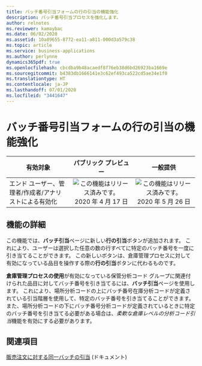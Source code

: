 ```yaml
---
title: バッチ番号引当フォームの行の引当の機能強化
description: バッチ番号引当プロセスを強化します。
author: relnotes
ms.reviewer: kamaybac
ms.date: 06/02/2020
ms.assetid: 10a89655-8772-ea11-a811-000d3a579c38
ms.topic: article
ms.service: business-applications
ms.author: perlynne
dynamics365pdf: true
ms.openlocfilehash: cbcdba9b48acaedf8f76eb38d6bd26923ba1669e
ms.sourcegitcommit: b4383db1666141e3c62ef493ca522cd5ae34e1f0
ms.translationtype: HT
ms.contentlocale: ja-JP
ms.lasthandoff: 07/01/2020
ms.locfileid: "3441647"
---
```

# <a name="line-reservation-enhancements-for-the-batch-number-reservation-form"></a>バッチ番号引当フォームの行の引当の機能強化


| 有効対象    |  パブリック プレビュー | 一般提供 | 
| ---------- | :----------: |:----------: |
|エンド ユーザー、管理者/作成者/アナリストによる有効化|![この機能はリリース済みです。](/dynamics365-release-plan/media/green-checkmark.png "この機能はリリース済みです。") 2020 年 4 月 17 日| ![この機能はリリース済みです。](/dynamics365-release-plan/media/green-checkmark.png "この機能はリリース済みです。") 2020 年 5 月 26 日|






## <a name="feature-details"></a>機能の詳細
<!--feature detail start -->
この機能では、**バッチ引当**ページに新しい**行の引当**ボタンが追加されます。 これにより、ユーザーは選択した任意の数の行すべてに特定のバッチ番号を一度に引き当てることができます。 この新しいボタンは、倉庫管理プロセスに対して有効になっている品目を操作する際の**行の引当**ボタンに代わるものです。

**倉庫管理プロセスの使用**が有効になっている保管分析コード グループに関連付けられた品目に対してバッチ番号を引き当てるには、**バッチ引当**ページを使用します。 これにより、場所分析コードの上にバッチ番号在庫分析コードが定義されている引当階層を使用して、特定のバッチ番号を引き当てることができます。 また、場所分析コードの下にバッチ番号分析コードが定義されているときに特定のバッチ番号を引き当てる必要がある場合は、*柔軟な倉庫レベルの分析コード引当*機能を有効にする必要があります。

<!--feature detail end -->










## <a name="see-also"></a>関連項目

<!--docs start-->
[販売注文に対する同一バッチの引当](https://docs.microsoft.com/dynamics365/supply-chain/sales-marketing/reserve-same-batch-sales-order) (ドキュメント)
<!--docs end-->
